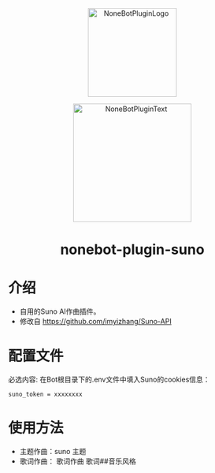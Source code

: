 <div align="center">
  <a href="https://v2.nonebot.dev/store"><img src="https://github.com/A-kirami/nonebot-plugin-template/blob/resources/nbp_logo.png" width="180" height="180" alt="NoneBotPluginLogo"></a>
  <br>
  <p><img src="https://github.com/A-kirami/nonebot-plugin-template/blob/resources/NoneBotPlugin.svg" width="240" alt="NoneBotPluginText"></p>
</div>

<div align="center">

# nonebot-plugin-suno
</div>

# 介绍
- 自用的Suno AI作曲插件。
- 修改自 https://github.com/imyizhang/Suno-API

# 配置文件

必选内容: 在Bot根目录下的.env文件中填入Suno的cookies信息：

```
suno_token = xxxxxxxx
```

# 使用方法
- 主题作曲：suno 主题
- 歌词作曲： 歌词作曲 歌词##音乐风格
